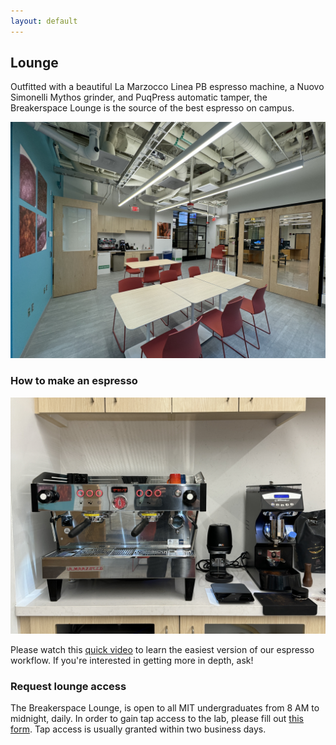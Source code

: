 ```yaml
---
layout: default
---
```


## Lounge

Outfitted with a beautiful La Marzocco Linea PB espresso machine, a Nuovo Simonelli Mythos grinder, and PuqPress automatic tamper, the Breakerspace Lounge is the source of the best espresso on campus.

![Breakerspace Lounge](./assets/img/lounge.JPG)


### How to make an espresso

[![Our La Marzocco Linea PB espresso machine](./assets/img/espresso_machine.JPG)](https://www.youtube.com/watch?v=5IZvKWzsl3I)

Please watch this [quick video](https://www.youtube.com/watch?v=5IZvKWzsl3I) to learn the easiest version of our espresso workflow. If you're interested in getting more in depth, ask!

### Request lounge access

The Breakerspace Lounge, is open to all MIT undergraduates from 8 AM to midnight, daily. In order to gain tap access to the lab, please fill out [this form](https://forms.gle/1pd59bjGXiPnehDL9). Tap access is usually granted within two business days. 
